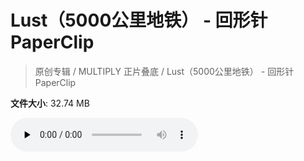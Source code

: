 # Lust（5000公里地铁） - 回形针PaperClip

> 原创专辑 / MULTIPLY 正片叠底 / Lust（5000公里地铁） - 回形针PaperClip

**文件大小**: 32.74 MB

<audio preload="none" controls><source src="https://file.hsyhx.top/video/原创专辑/MULTIPLY 正片叠底/Lust（5000公里地铁） - 回形针PaperClip.flac" type="audio/mpeg">🤔 您的浏览器不支持此音频格式</audio>